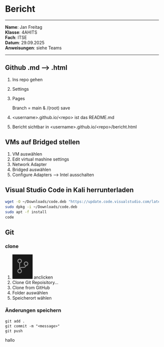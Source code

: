 # Bericht
 
---
 
**Name**: Jan Freitag   
**Klasse**: 4AHITS   
**Fach**: ITSE   
**Datum**: 29.09.2025   
**Anweisungen**: siehe Teams
 
---
 
## Github .md --> .html
 
1. Ins repo gehen
2. Settings
3. Pages
 
    Branch = main & /(root)
    save
4. \<username>.github.io/\<repo> ist das README.md
 
5. Bericht sichtbar in \<username>.github.io/\<repo>/bericht.html
 
## VMs auf Bridged stellen
 
1. VM auswählen
2. Edit virtual mashine settings
3. Network Adapter
4. Bridged auswählen
5. Configure Adapters --> Intel ausschalten
 
## Visual Studio Code in Kali herrunterladen
 
```sh
wget -O ~/Downloads/code.deb "https://update.code.visualstudio.com/latest/linux-deb-x64/stable"
sudo dpkg -i ~/Downloads/code.deb
sudo apt -f install     
code
```

## Git 

### clone

1. ![Branch icon VS Code](./img/image.png) anclicken
2.  Clone Git Repoisitory...
3. Clone from GitHub
4. Folder auswählen
5. Speicherort wählen

### Änderungen speichern

```git
git add .
git commit -m "<message>"
git push
```

hallo
